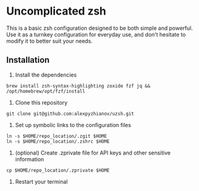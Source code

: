# Uncomplicated zsh

This is a basic zsh configuration designed to be both simple and powerful. Use it as a turnkey configuration for everyday use, and don't hesitate to modify it to better suit your needs.

## Installation

1. Install the dependencies

```
brew install zsh-syntax-highlighting zoxide fzf jq && /opt/homebrew/opt/fzf/install
```

1. Clone this repository

```
git clone git@github.com:alexpyzhianov/uzsh.git
```

1. Set up symbolic links to the configuration files

```
ln -s $HOME/repo_location/.zgit $HOME
ln -s $HOME/repo_location/.zshrc $HOME
```

1. (optional) Create .zprivate file for API keys and other sensitive information

```
cp $HOME/repo_location/.zprivate $HOME
```

1. Restart your terminal
